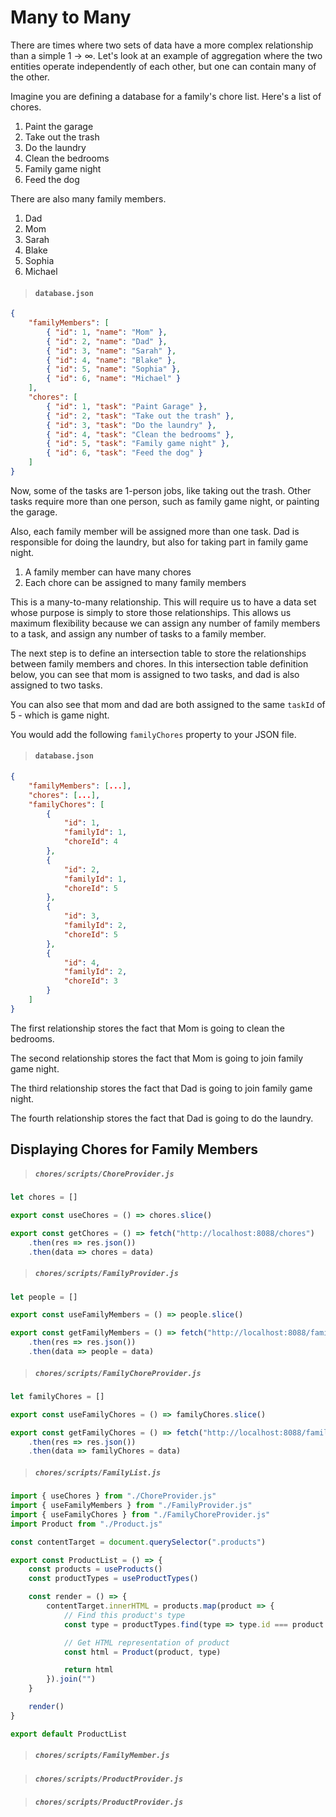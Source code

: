 # Many to Many

There are times where two sets of data have a more complex relationship than a simple 1 -> &infin;. Let's look at an example of aggregation where the two entities operate independently of each other, but one can contain many of the other.

Imagine you are defining a database for a family's chore list. Here's a list of chores.

1. Paint the garage
1. Take out the trash
1. Do the laundry
1. Clean the bedrooms
1. Family game night
1. Feed the dog

There are also many family members.

1. Dad
1. Mom
1. Sarah
1. Blake
1. Sophia
1. Michael

> #### `database.json`

```json
{
    "familyMembers": [
        { "id": 1, "name": "Mom" },
        { "id": 2, "name": "Dad" },
        { "id": 3, "name": "Sarah" },
        { "id": 4, "name": "Blake" },
        { "id": 5, "name": "Sophia" },
        { "id": 6, "name": "Michael" }
    ],
    "chores": [
        { "id": 1, "task": "Paint Garage" },
        { "id": 2, "task": "Take out the trash" },
        { "id": 3, "task": "Do the laundry" },
        { "id": 4, "task": "Clean the bedrooms" },
        { "id": 5, "task": "Family game night" },
        { "id": 6, "task": "Feed the dog" }
    ]
}
```


Now, some of the tasks are 1-person jobs, like taking out the trash. Other tasks require more than one person, such as family game night, or painting the garage.

Also, each family member will be assigned more than one task. Dad is responsible for doing the laundry, but also for taking part in family game night.

1. A family member can have many chores
1. Each chore can be assigned to many family members

This is a many-to-many relationship. This will require us to have a data set whose purpose is simply to store those relationships. This allows us maximum flexibility because we can assign any number of family members to a task, and assign any number of tasks to a family member.

The next step is to define an intersection table to store the relationships between family members and chores. In this intersection table definition below, you can see that mom is assigned to two tasks, and dad is also assigned to two tasks.

You can also see that mom and dad are both assigned to the same `taskId` of 5 - which is game night.

You would add the following `familyChores` property to your JSON file.

> #### `database.json`

```json
{
    "familyMembers": [...],
    "chores": [...],
    "familyChores": [
        {
            "id": 1,
            "familyId": 1,
            "choreId": 4
        },
        {
            "id": 2,
            "familyId": 1,
            "choreId": 5
        },
        {
            "id": 3,
            "familyId": 2,
            "choreId": 5
        },
        {
            "id": 4,
            "familyId": 2,
            "choreId": 3
        }
    ]
}
```

The first relationship stores the fact that Mom is going to clean the bedrooms.

The second relationship stores the fact that Mom is going to join family game night.

The third relationship stores the fact that Dad is going to join family game night.

The fourth relationship stores the fact that Dad is going to do the laundry.

## Displaying Chores for Family Members


> ##### `chores/scripts/ChoreProvider.js`

```js
let chores = []

export const useChores = () => chores.slice()

export const getChores = () => fetch("http://localhost:8088/chores")
    .then(res => res.json())
    .then(data => chores = data)
```


> ##### `chores/scripts/FamilyProvider.js`

```js
let people = []

export const useFamilyMembers = () => people.slice()

export const getFamilyMembers = () => fetch("http://localhost:8088/familymembers")
    .then(res => res.json())
    .then(data => people = data)
```


> ##### `chores/scripts/FamilyChoreProvider.js`

```js
let familyChores = []

export const useFamilyChores = () => familyChores.slice()

export const getFamilyChores = () => fetch("http://localhost:8088/familychores")
    .then(res => res.json())
    .then(data => familyChores = data)
```


> ##### `chores/scripts/FamilyList.js`

```js
import { useChores } from "./ChoreProvider.js"
import { useFamilyMembers } from "./FamilyProvider.js"
import { useFamilyChores } from "./FamilyChoreProvider.js"
import Product from "./Product.js"

const contentTarget = document.querySelector(".products")

export const ProductList = () => {
    const products = useProducts()
    const productTypes = useProductTypes()

    const render = () => {
        contentTarget.innerHTML = products.map(product => {
            // Find this product's type
            const type = productTypes.find(type => type.id === product.productTypeId)

            // Get HTML representation of product
            const html = Product(product, type)

            return html
        }).join("")
    }

    render()
}

export default ProductList
```


> ##### `chores/scripts/FamilyMember.js`


> ##### `chores/scripts/ProductProvider.js`


> ##### `chores/scripts/ProductProvider.js`